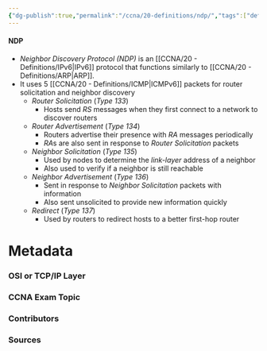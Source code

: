 ```yaml
---
{"dg-publish":true,"permalink":"/ccna/20-definitions/ndp/","tags":["defs_ccna"],"created":"2023-11-05T10:55:11.000-08:00","updated":"2023-11-07T09:27:28.000-08:00"}
---
```


#### NDP
- *Neighbor Discovery Protocol (NDP)* is an [[CCNA/20 - Definitions/IPv6\|IPv6]] protocol that functions similarly to [[CCNA/20 - Definitions/ARP\|ARP]].
- It uses 5 [[CCNA/20 - Definitions/ICMP\|ICMPv6]] packets for router solicitation and neighbor discovery
	- *Router Solicitation* (*Type 133*)
		- Hosts send *RS* messages when they first connect to a network to discover routers
	- *Router Advertisement* (*Type 134*)
		- Routers advertise their presence with *RA* messages periodically
		- *RA*s are also sent in response to *Router Solicitation* packets
	- *Neighbor Solicitation* (*Type 135*)
		- Used by nodes to determine the *link-layer* address of a neighbor
		- Also used to verify if a neighbor is still reachable
	- *Neighbor Advertisement* (*Type 136*)
		- Sent in response to *Neighbor Solicitation* packets with information
		- Also sent unsolicited to provide new information quickly
	- *Redirect* (*Type 137*)
		- Used by routers to redirect hosts to a better first-hop router



# Metadata
### OSI or TCP/IP Layer

### CCNA Exam Topic

### Contributors

### Sources
